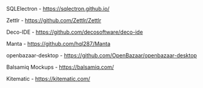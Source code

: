 SQLElectron - https://sqlectron.github.io/

Zettlr - https://github.com/Zettlr/Zettlr

Deco-IDE - https://github.com/decosoftware/deco-ide

Manta - https://github.com/hql287/Manta

openbazaar-desktop - https://github.com/OpenBazaar/openbazaar-desktop

Balsamiq Mockups - https://balsamiq.com/

Kitematic - https://kitematic.com/
